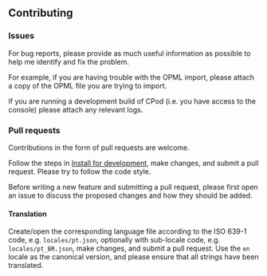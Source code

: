 ## Contributing

### Issues

For bug reports, please provide as much useful information as possible to help me identify and fix the problem.

For example, if you are having trouble with the OPML import, please attach a copy of the OPML file you are trying to import.

If you are running a development build of CPod (i.e. you have access to the console) please attach any relevant logs.

### Pull requests

Contributions in the form of pull requests are welcome.

Follow the steps in [Install for development](#install-for-development), make changes, and submit a pull request. Please try to follow the code style.

Before writing a new feature and submitting a pull request, please first open an issue to discuss the proposed changes and how they should be added.

#### Translation

Create/open the corresponding language file according to the ISO 639-1 code, e.g. `locales/pt.json`, optionally with sub-locale code, e.g. `locales/pt_BR.json`, make changes, and submit a pull request. Use the `en` locale as the canonical version, and please ensure that all strings have been translated.
